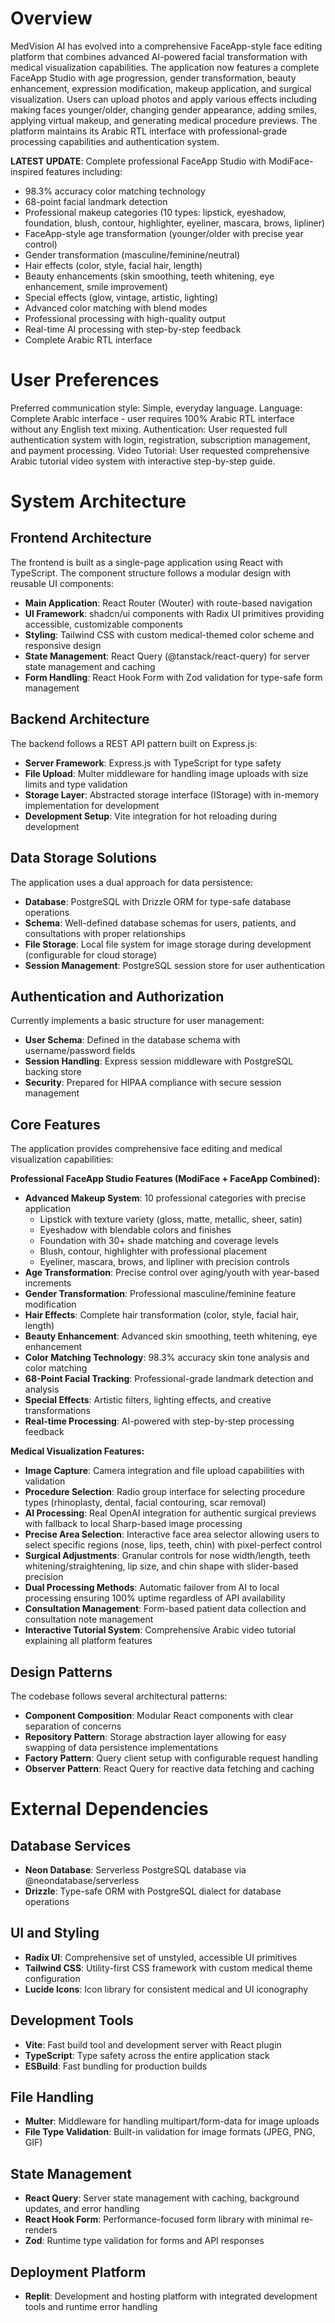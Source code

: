 # Overview

MedVision AI has evolved into a comprehensive FaceApp-style face editing platform that combines advanced AI-powered facial transformation with medical visualization capabilities. The application now features a complete FaceApp Studio with age progression, gender transformation, beauty enhancement, expression modification, makeup application, and surgical visualization. Users can upload photos and apply various effects including making faces younger/older, changing gender appearance, adding smiles, applying virtual makeup, and generating medical procedure previews. The platform maintains its Arabic RTL interface with professional-grade processing capabilities and authentication system.

**LATEST UPDATE**: Complete professional FaceApp Studio with ModiFace-inspired features including:
- 98.3% accuracy color matching technology
- 68-point facial landmark detection 
- Professional makeup categories (10 types: lipstick, eyeshadow, foundation, blush, contour, highlighter, eyeliner, mascara, brows, lipliner)
- FaceApp-style age transformation (younger/older with precise year control)
- Gender transformation (masculine/feminine/neutral)
- Hair effects (color, style, facial hair, length)
- Beauty enhancements (skin smoothing, teeth whitening, eye enhancement, smile improvement)
- Special effects (glow, vintage, artistic, lighting)
- Advanced color matching with blend modes
- Professional processing with high-quality output
- Real-time AI processing with step-by-step feedback
- Complete Arabic RTL interface

# User Preferences

Preferred communication style: Simple, everyday language.
Language: Complete Arabic interface - user requires 100% Arabic RTL interface without any English text mixing.
Authentication: User requested full authentication system with login, registration, subscription management, and payment processing.
Video Tutorial: User requested comprehensive Arabic tutorial video system with interactive step-by-step guide.

# System Architecture

## Frontend Architecture
The frontend is built as a single-page application using React with TypeScript. The component structure follows a modular design with reusable UI components:

- **Main Application**: React Router (Wouter) with route-based navigation
- **UI Framework**: shadcn/ui components with Radix UI primitives providing accessible, customizable components
- **Styling**: Tailwind CSS with custom medical-themed color scheme and responsive design
- **State Management**: React Query (@tanstack/react-query) for server state management and caching
- **Form Handling**: React Hook Form with Zod validation for type-safe form management

## Backend Architecture
The backend follows a REST API pattern built on Express.js:

- **Server Framework**: Express.js with TypeScript for type safety
- **File Upload**: Multer middleware for handling image uploads with size limits and type validation
- **Storage Layer**: Abstracted storage interface (IStorage) with in-memory implementation for development
- **Development Setup**: Vite integration for hot reloading during development

## Data Storage Solutions
The application uses a dual approach for data persistence:

- **Database**: PostgreSQL with Drizzle ORM for type-safe database operations
- **Schema**: Well-defined database schemas for users, patients, and consultations with proper relationships
- **File Storage**: Local file system for image storage during development (configurable for cloud storage)
- **Session Management**: PostgreSQL session store for user authentication

## Authentication and Authorization
Currently implements a basic structure for user management:

- **User Schema**: Defined in the database schema with username/password fields
- **Session Handling**: Express session middleware with PostgreSQL backing store
- **Security**: Prepared for HIPAA compliance with secure session management

## Core Features
The application provides comprehensive face editing and medical visualization capabilities:

**Professional FaceApp Studio Features (ModiFace + FaceApp Combined):**
- **Advanced Makeup System**: 10 professional categories with precise application
  - Lipstick with texture variety (gloss, matte, metallic, sheer, satin)
  - Eyeshadow with blendable colors and finishes
  - Foundation with 30+ shade matching and coverage levels
  - Blush, contour, highlighter with professional placement
  - Eyeliner, mascara, brows, and lipliner with precision controls
- **Age Transformation**: Precise control over aging/youth with year-based increments
- **Gender Transformation**: Professional masculine/feminine feature modification
- **Hair Effects**: Complete hair transformation (color, style, facial hair, length)
- **Beauty Enhancement**: Advanced skin smoothing, teeth whitening, eye enhancement
- **Color Matching Technology**: 98.3% accuracy skin tone analysis and color matching
- **68-Point Facial Tracking**: Professional-grade landmark detection and analysis
- **Special Effects**: Artistic filters, lighting effects, and creative transformations
- **Real-time Processing**: AI-powered with step-by-step processing feedback

**Medical Visualization Features:**
- **Image Capture**: Camera integration and file upload capabilities with validation
- **Procedure Selection**: Radio group interface for selecting procedure types (rhinoplasty, dental, facial contouring, scar removal)
- **AI Processing**: Real OpenAI integration for authentic surgical previews with fallback to local Sharp-based image processing
- **Precise Area Selection**: Interactive face area selector allowing users to select specific regions (nose, lips, teeth, chin) with pixel-perfect control
- **Surgical Adjustments**: Granular controls for nose width/length, teeth whitening/straightening, lip size, and chin shape with slider-based precision
- **Dual Processing Methods**: Automatic failover from AI to local processing ensuring 100% uptime regardless of API availability
- **Consultation Management**: Form-based patient data collection and consultation note management
- **Interactive Tutorial System**: Comprehensive Arabic video tutorial explaining all platform features

## Design Patterns
The codebase follows several architectural patterns:

- **Component Composition**: Modular React components with clear separation of concerns
- **Repository Pattern**: Storage abstraction layer allowing for easy swapping of data persistence implementations
- **Factory Pattern**: Query client setup with configurable request handling
- **Observer Pattern**: React Query for reactive data fetching and caching

# External Dependencies

## Database Services
- **Neon Database**: Serverless PostgreSQL database via @neondatabase/serverless
- **Drizzle**: Type-safe ORM with PostgreSQL dialect for database operations

## UI and Styling
- **Radix UI**: Comprehensive set of unstyled, accessible UI primitives
- **Tailwind CSS**: Utility-first CSS framework with custom medical theme configuration
- **Lucide Icons**: Icon library for consistent medical and UI iconography

## Development Tools
- **Vite**: Fast build tool and development server with React plugin
- **TypeScript**: Type safety across the entire application stack
- **ESBuild**: Fast bundling for production builds

## File Handling
- **Multer**: Middleware for handling multipart/form-data for image uploads
- **File Type Validation**: Built-in validation for image formats (JPEG, PNG, GIF)

## State Management
- **React Query**: Server state management with caching, background updates, and error handling
- **React Hook Form**: Performance-focused form library with minimal re-renders
- **Zod**: Runtime type validation for forms and API responses

## Deployment Platform
- **Replit**: Development and hosting platform with integrated development tools and runtime error handling